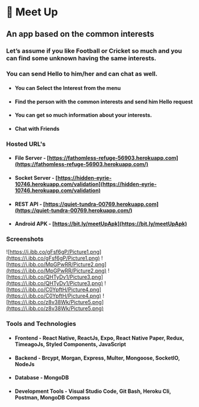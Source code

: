 # 👋 Meet Up
## An app based on the common interests
### Let’s assume if you like Football or Cricket so much and you can find some unknown having the same interests.
### You can send Hello to him/her and can chat as well.
* #### You can Select the Interest from the menu
* #### Find the person with the common interests and send him Hello request
* #### You can get so much information about your interests.
* #### Chat with Friends

### Hosted URL's
* #### File Server - [https://fathomless-refuge-56903.herokuapp.com](https://fathomless-refuge-56903.herokuapp.com/)
* #### Socket Server - [https://hidden-eyrie-10746.herokuapp.com/validation](https://hidden-eyrie-10746.herokuapp.com/validation)
* #### REST API - [https://quiet-tundra-00769.herokuapp.com](https://quiet-tundra-00769.herokuapp.com/)
* #### Android APK - [https://bit.ly/meetUpApk](https://bit.ly/meetUpApk)

### Screenshots
![https://i.ibb.co/gFsf6gP/Picture1.png](https://i.ibb.co/gFsf6gP/Picture1.png)
![https://i.ibb.co/MpGPwRR/Picture2.png](https://i.ibb.co/MpGPwRR/Picture2.png)
![https://i.ibb.co/QHTyDv1/Picture3.png](https://i.ibb.co/QHTyDv1/Picture3.png)
![https://i.ibb.co/C0YpftH/Picture4.png](https://i.ibb.co/C0YpftH/Picture4.png)
![https://i.ibb.co/z8v38Wk/Picture5.png](https://i.ibb.co/z8v38Wk/Picture5.png)

### Tools and Technologies
* #### Frontend - React Native, ReactJs, Expo, React Native Paper, Redux, TimeagoJs, Styled Components, JavaScript
* #### Backend - Brcypt, Morgan, Express, Multer, Mongoose, SocketIO, NodeJs
* #### Database - MongoDB
* #### Development Tools - Visual Studio Code, Git Bash, Heroku Cli, Postman, MongoDB Compass
